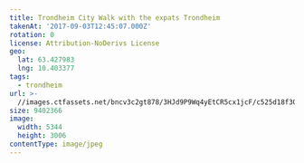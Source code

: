 ```yaml
---
title: Trondheim City Walk with the expats Trondheim
takenAt: '2017-09-03T12:45:07.000Z'
rotation: 0
license: Attribution-NoDerivs License
geo:
  lat: 63.427983
  lng: 10.403377
tags:
  - trondheim
url: >-
  //images.ctfassets.net/bncv3c2gt878/3HJd9P9Wq4yEtCR5cx1jcF/c525d18f30da0bd649bb4cb45643275a/trondheim-city-walk-with-the-expats-trondheim_36200232663_o
size: 9402366
image:
  width: 5344
  height: 3006
contentType: image/jpeg
---
```


